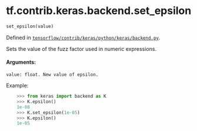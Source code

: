 <div itemscope itemtype="http://developers.google.com/ReferenceObject">
<meta itemprop="name" content="tf.contrib.keras.backend.set_epsilon" />
</div>

# tf.contrib.keras.backend.set_epsilon

``` python
set_epsilon(value)
```



Defined in [`tensorflow/contrib/keras/python/keras/backend.py`](https://www.tensorflow.org/code/tensorflow/contrib/keras/python/keras/backend.py).

Sets the value of the fuzz factor used in numeric expressions.

#### Arguments:

    value: float. New value of epsilon.

Example:
```python
    >>> from keras import backend as K
    >>> K.epsilon()
    1e-08
    >>> K.set_epsilon(1e-05)
    >>> K.epsilon()
    1e-05
```